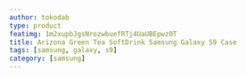 ```yaml
---
author: tokodab
type: product
featimg: 1m2xupbJgsNrozwbuefRTj4UaUBEpwz0T
title: Arizona Green Tea SoftDrink Samsung Galaxy S9 Case
tags: [samsung, galaxy, s9]
category: [samsung]
---
```

